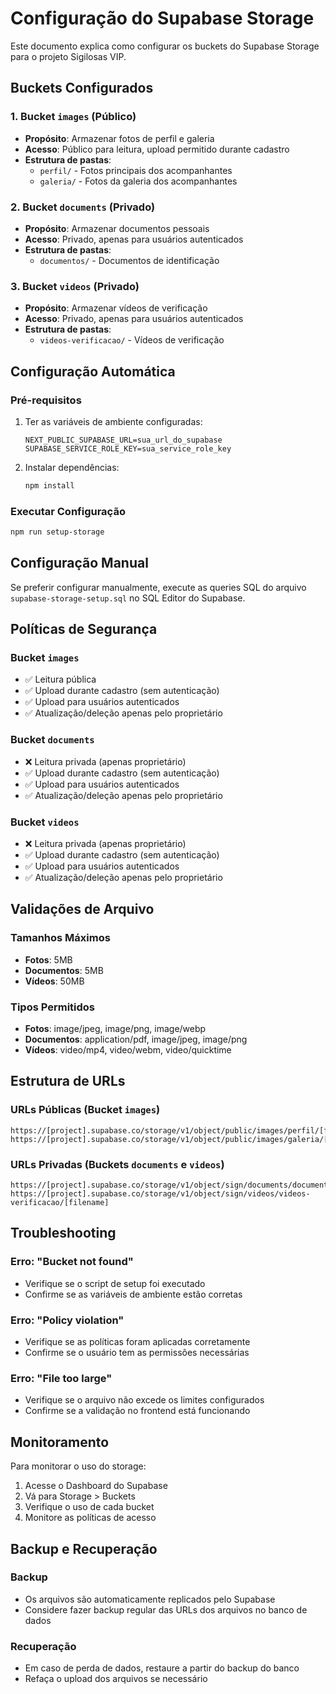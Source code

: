 # Configuração do Supabase Storage

Este documento explica como configurar os buckets do Supabase Storage para o projeto Sigilosas VIP.

## Buckets Configurados

### 1. Bucket `images` (Público)
- **Propósito**: Armazenar fotos de perfil e galeria
- **Acesso**: Público para leitura, upload permitido durante cadastro
- **Estrutura de pastas**:
  - `perfil/` - Fotos principais dos acompanhantes
  - `galeria/` - Fotos da galeria dos acompanhantes

### 2. Bucket `documents` (Privado)
- **Propósito**: Armazenar documentos pessoais
- **Acesso**: Privado, apenas para usuários autenticados
- **Estrutura de pastas**:
  - `documentos/` - Documentos de identificação

### 3. Bucket `videos` (Privado)
- **Propósito**: Armazenar vídeos de verificação
- **Acesso**: Privado, apenas para usuários autenticados
- **Estrutura de pastas**:
  - `videos-verificacao/` - Vídeos de verificação

## Configuração Automática

### Pré-requisitos
1. Ter as variáveis de ambiente configuradas:
   ```env
   NEXT_PUBLIC_SUPABASE_URL=sua_url_do_supabase
   SUPABASE_SERVICE_ROLE_KEY=sua_service_role_key
   ```

2. Instalar dependências:
   ```bash
   npm install
   ```

### Executar Configuração
```bash
npm run setup-storage
```

## Configuração Manual

Se preferir configurar manualmente, execute as queries SQL do arquivo `supabase-storage-setup.sql` no SQL Editor do Supabase.

## Políticas de Segurança

### Bucket `images`
- ✅ Leitura pública
- ✅ Upload durante cadastro (sem autenticação)
- ✅ Upload para usuários autenticados
- ✅ Atualização/deleção apenas pelo proprietário

### Bucket `documents`
- ❌ Leitura privada (apenas proprietário)
- ✅ Upload durante cadastro (sem autenticação)
- ✅ Upload para usuários autenticados
- ✅ Atualização/deleção apenas pelo proprietário

### Bucket `videos`
- ❌ Leitura privada (apenas proprietário)
- ✅ Upload durante cadastro (sem autenticação)
- ✅ Upload para usuários autenticados
- ✅ Atualização/deleção apenas pelo proprietário

## Validações de Arquivo

### Tamanhos Máximos
- **Fotos**: 5MB
- **Documentos**: 5MB
- **Vídeos**: 50MB

### Tipos Permitidos
- **Fotos**: image/jpeg, image/png, image/webp
- **Documentos**: application/pdf, image/jpeg, image/png
- **Vídeos**: video/mp4, video/webm, video/quicktime

## Estrutura de URLs

### URLs Públicas (Bucket `images`)
```
https://[project].supabase.co/storage/v1/object/public/images/perfil/[filename]
https://[project].supabase.co/storage/v1/object/public/images/galeria/[filename]
```

### URLs Privadas (Buckets `documents` e `videos`)
```
https://[project].supabase.co/storage/v1/object/sign/documents/documentos/[filename]
https://[project].supabase.co/storage/v1/object/sign/videos/videos-verificacao/[filename]
```

## Troubleshooting

### Erro: "Bucket not found"
- Verifique se o script de setup foi executado
- Confirme se as variáveis de ambiente estão corretas

### Erro: "Policy violation"
- Verifique se as políticas foram aplicadas corretamente
- Confirme se o usuário tem as permissões necessárias

### Erro: "File too large"
- Verifique se o arquivo não excede os limites configurados
- Confirme se a validação no frontend está funcionando

## Monitoramento

Para monitorar o uso do storage:
1. Acesse o Dashboard do Supabase
2. Vá para Storage > Buckets
3. Verifique o uso de cada bucket
4. Monitore as políticas de acesso

## Backup e Recuperação

### Backup
- Os arquivos são automaticamente replicados pelo Supabase
- Considere fazer backup regular das URLs dos arquivos no banco de dados

### Recuperação
- Em caso de perda de dados, restaure a partir do backup do banco
- Refaça o upload dos arquivos se necessário 